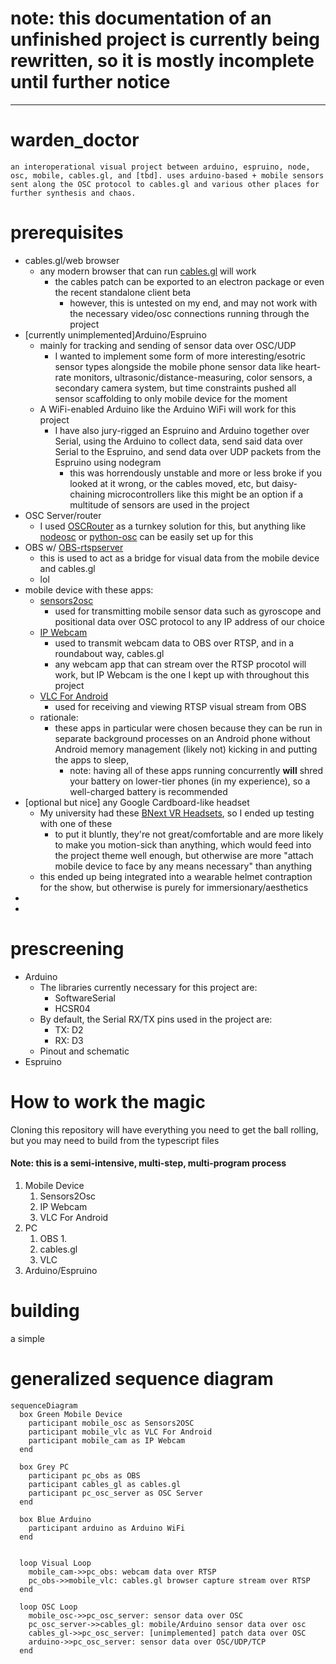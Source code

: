 # note: this documentation of an unfinished project is currently being rewritten, so it is mostly incomplete until further notice

---
# warden_doctor
```
an interoperational visual project between arduino, espruino, node, osc, mobile, cables.gl, and [tbd]. uses arduino-based + mobile sensors sent along the OSC protocol to cables.gl and various other places for further synthesis and chaos.
```
# prerequisites
  - cables.gl/web browser
    - any modern browser that can run [cables.gl](cables.gl) will work
      - the cables patch can be exported to an electron package or even the recent standalone client beta 
        - however,  this is untested on my end, and may not work with the necessary video/osc connections running through the project
  - [currently unimplemented]Arduino/Espruino
    - mainly for tracking and sending of sensor data over OSC/UDP
      - I wanted to implement some form of more interesting/esotric sensor types alongside the mobile phone sensor data like heart-rate monitors, ultrasonic/distance-measuring, color sensors, a secondary camera system, but time constraints pushed all sensor scaffolding to only mobile device for the moment
    - A WiFi-enabled Arduino like the Arduino WiFi will work for this project
      - I have also jury-rigged an Espruino and Arduino together over Serial, using the Arduino to collect data, send said data over Serial to the Espruino, and send data over UDP packets from the Espruino using nodegram 
        - this was horrendously unstable and more or less broke if you looked at it wrong, or the cables moved, etc, but daisy-chaining microcontrollers like this might be an option if a multitude of sensors are used in the project
  - OSC Server/router
    - I used [OSCRouter](https://github.com/ETCLabs/OSCRouter) as a turnkey solution for this, but anything like [nodeosc](https://github.com/MylesBorins/node-osc) or [python-osc](https://pypi.org/project/python-osc/) can be easily set up for this
  - OBS w/ [OBS-rtspserver](https://github.com/iamscottxu/obs-rtspserver/)
    - this is used to act as a bridge for visual data from the mobile device and cables.gl
    - lol
  - mobile device with these apps: 
    - [sensors2osc](https://sensors2.org/osc/)
      - used for transmitting mobile sensor data such as gyroscope and positional data over OSC protocol to any IP address of our choice
    - [IP Webcam](https://play.google.com/store/apps/details?id=com.pas.webcam&hl=en_US)
      - used to transmit webcam data to OBS over RTSP, and in a roundabout way, cables.gl
      - any webcam app that can stream over the RTSP procotol will work, but IP Webcam is the one I kept up with throughout this project
    - [VLC For Android](https://play.google.com/store/apps/details/VLC_for_Android?id=org.videolan.vlc&hl=en_US)
      - used for receiving and viewing RTSP visual stream from OBS
    - rationale:
      - these apps in particular were chosen because they can be run in separate background processes on an Android phone without Android memory management (likely not) kicking in and putting the apps to sleep, 
        - note: having all of these apps running concurrently **will** shred your battery on lower-tier phones (in my experience), so a well-charged battery is recommended
  - [optional but nice] any Google Cardboard-like headset
    - My university had these [BNext VR Headsets](https://www.amazon.com/Headset-iPhone-Android-Phone-Comfortable/dp/B07GX7KH9Q?th=1), so I ended up testing with one of these
      - to put it bluntly, they're not great/comfortable and are more likely to make you motion-sick than anything, which would feed into the project theme well enough, but otherwise are more "attach mobile device to face by any means necessary" than anything
    - this ended up being integrated into a wearable helmet contraption for the show, but otherwise is purely for immersionary/aesthetics
  - 
  - 
# prescreening
  - Arduino
    - The libraries currently necessary for this project are:
      - SoftwareSerial
      - HCSR04
    - By default, the Serial RX/TX pins used in the project are:
      - TX: D2
      - RX: D3
    - Pinout and schematic 
  - Espruino
# How to work the magic
  Cloning this repository will have everything you need to get the ball rolling, but you may need to build from the typescript files 
#### Note: this is a semi-intensive, multi-step, multi-program process
  1. Mobile Device
     1. Sensors2Osc
     2. IP Webcam
     3. VLC For Android
  2. PC
     1. OBS
        1. 
     2. cables.gl
     3. VLC
  3. Arduino/Espruino 

# building
  a simple 

# generalized sequence diagram 
```mermaid
sequenceDiagram
  box Green Mobile Device
    participant mobile_osc as Sensors2OSC
    participant mobile_vlc as VLC For Android
    participant mobile_cam as IP Webcam 
  end

  box Grey PC
    participant pc_obs as OBS
    participant cables_gl as cables.gl
    participant pc_osc_server as OSC Server
  end

  box Blue Arduino
    participant arduino as Arduino WiFi
  end

  
  loop Visual Loop
    mobile_cam->>pc_obs: webcam data over RTSP
    pc_obs->>mobile_vlc: cables.gl browser capture stream over RTSP
  end

  loop OSC Loop
    mobile_osc->>pc_osc_server: sensor data over OSC
    pc_osc_server->>cables_gl: mobile/Arduino sensor data over osc
    cables_gl->>pc_osc_server: [unimplemented] patch data over OSC
    arduino->>pc_osc_server: sensor data over OSC/UDP/TCP
  end

```
